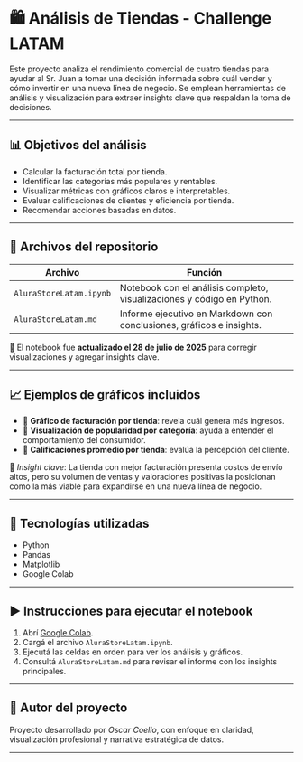 # 🛍️ Análisis de Tiendas - Challenge LATAM

Este proyecto analiza el rendimiento comercial de cuatro tiendas para ayudar al Sr. Juan a tomar una decisión informada sobre cuál vender y cómo invertir en una nueva línea de negocio. Se emplean herramientas de análisis y visualización para extraer insights clave que respaldan la toma de decisiones.

---

## 📊 Objetivos del análisis

- Calcular la facturación total por tienda.
- Identificar las categorías más populares y rentables.
- Visualizar métricas con gráficos claros e interpretables.
- Evaluar calificaciones de clientes y eficiencia por tienda.
- Recomendar acciones basadas en datos.

---

## 📁 Archivos del repositorio

| Archivo                  | Función                                                                 |
|--------------------------|------------------------------------------------------------------------|
| `AluraStoreLatam.ipynb`  | Notebook con el análisis completo, visualizaciones y código en Python. |
| `AluraStoreLatam.md`     | Informe ejecutivo en Markdown con conclusiones, gráficos e insights.   |

📌 El notebook fue **actualizado el 28 de julio de 2025** para corregir visualizaciones y agregar insights clave.

---

## 📈 Ejemplos de gráficos incluidos

- 🔹 **Gráfico de facturación por tienda**: revela cuál genera más ingresos.
- 🔹 **Visualización de popularidad por categoría**: ayuda a entender el comportamiento del consumidor.
- 🔹 **Calificaciones promedio por tienda**: evalúa la percepción del cliente.

🧠 *Insight clave*: La tienda con mejor facturación presenta costos de envío altos, pero su volumen de ventas y valoraciones positivas la posicionan como la más viable para expandirse en una nueva línea de negocio.

---

## 🧰 Tecnologías utilizadas

- Python
- Pandas
- Matplotlib
- Google Colab

---

## ▶️ Instrucciones para ejecutar el notebook

1. Abrí [Google Colab](https://colab.research.google.com/).
2. Cargá el archivo `AluraStoreLatam.ipynb`.
3. Ejecutá las celdas en orden para ver los análisis y gráficos.
4. Consultá `AluraStoreLatam.md` para revisar el informe con los insights principales.

---

## 👤 Autor del proyecto

Proyecto desarrollado por *Oscar Coello*, con enfoque en claridad, visualización profesional y narrativa estratégica de datos.

---

